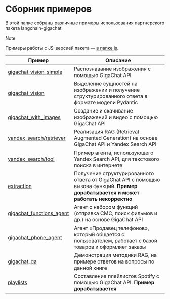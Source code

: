# Сборник примеров

В этой папке собраны различные примеры использования партнерского пакета langchain-gigachat.

> [!NOTE]
> Примеры работы с JS-версией пакета — [в папке js](/cookbook/js/README.md).

| Пример                                                                           | Описание                                                                                                                             |
| -------------------------------------------------------------------------------- | ------------------------------------------------------------------------------------------------------------------------------------ |
| [gigachat_vision_simple](/cookbook/gigachat_vision/gigachat_vision_simple.ipynb) | Распознавание изображения с помощью GigaChat API                                                                                     |
| [gigachat_vision](/cookbook/gigachat_vision/gigachat_vision.ipynb)               | Выделение сущностей на изображении и получение структурированного ответа в формате модели Pydantic                                   |
| [gigachat_with_images](/cookbook/images_and_videos/gigachat_with_images.ipynb)   | Создание и скачивание изображений и видео с помощью GigaChat API                                                                     |
| [yandex_search/retriever](/cookbook/yandex_search/retriever.ipynb)               | Реализация RAG (Retrieval Augmented Generation) на основе GigaChat API и Yandex Search API                                           |
| [yandex_search/tool](/cookbook/yandex_search/tool.ipynb)                         | Пример агента, использующего Yandex Search API, для текстового поиска в интернете                                                    |
| [extraction](/cookbook/extraction.ipynb)                                         | Получение структурированного ответа от GigaChat API с помощью вызова функций. **Пример дорабатывается и может работать некорректно** |
| [gigachat_functions_agent](/cookbook/gigachat_functions_agent.ipynb)             | Агент с набором функций (отправка СМС, поиск фильмов и др.) на основе GigaChat API                                                   |
| [gigachat_phone_agent](/cookbook/gigachat_phone_agent.ipynb)                     | Агент «Продавец телефонов», который общается с пользователем, работает с базой товаров и оформляет заказы                            |
| [gigachat_qa](/cookbook/gigachat_qa.ipynb)                                       | Демонстрация методики RAG, на примере ответов на вопросы по данной книге                                                             |
| [playlists](/cookbook/playlists.ipynb)                                           | Составление плейлистов Spotify с помощью GigaChat API. **Пример дорабатывается**                                                     |

